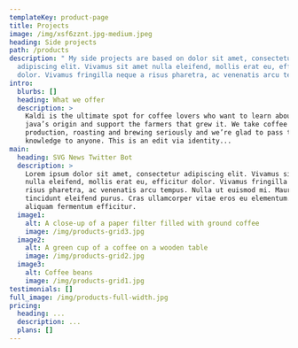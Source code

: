 ```yaml
---
templateKey: product-page
title: Projects
image: /img/xsf6zznt.jpg-medium.jpeg
heading: Side projects
path: /products
description: " My side projects are based on dolor sit amet, consectetur
  adipiscing elit. Vivamus sit amet nulla eleifend, mollis erat eu, efficitur
  dolor. Vivamus fringilla neque a risus pharetra, ac venenatis arcu tempus."
intro:
  blurbs: []
  heading: What we offer
  description: >
    Kaldi is the ultimate spot for coffee lovers who want to learn about their
    java’s origin and support the farmers that grew it. We take coffee
    production, roasting and brewing seriously and we’re glad to pass that
    knowledge to anyone. This is an edit via identity...
main:
  heading: SVG News Twitter Bot
  description: >
    Lorem ipsum dolor sit amet, consectetur adipiscing elit. Vivamus sit amet
    nulla eleifend, mollis erat eu, efficitur dolor. Vivamus fringilla neque a
    risus pharetra, ac venenatis arcu tempus. Nulla ut euismod mi. Mauris
    tincidunt eleifend purus. Cras ullamcorper vitae eros eu elementum. Fusce
    aliquam fermentum efficitur. 
  image1:
    alt: A close-up of a paper filter filled with ground coffee
    image: /img/products-grid3.jpg
  image2:
    alt: A green cup of a coffee on a wooden table
    image: /img/products-grid2.jpg
  image3:
    alt: Coffee beans
    image: /img/products-grid1.jpg
testimonials: []
full_image: /img/products-full-width.jpg
pricing:
  heading: ...
  description: ...
  plans: []
---
```

